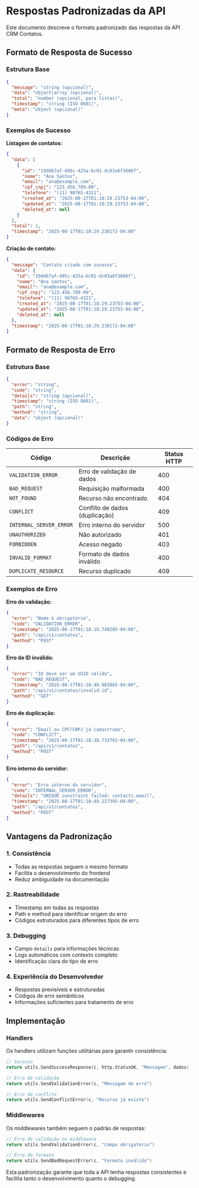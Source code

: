 # Respostas Padronizadas da API

Este documento descreve o formato padronizado das respostas da API CRM Contatos.

## Formato de Resposta de Sucesso

### Estrutura Base
```json
{
  "message": "string (opcional)",
  "data": "object|array (opcional)",
  "total": "number (opcional, para listas)",
  "timestamp": "string (ISO 8601)",
  "meta": "object (opcional)"
}
```

### Exemplos de Sucesso

**Listagem de contatos:**
```json
{
  "data": [
    {
      "id": "19dd67af-495c-425a-bc01-dc03a6f3606f",
      "nome": "Ana Santos",
      "email": "ana@example.com",
      "cpf_cnpj": "123.456.789-09",
      "telefone": "(11) 98765-4321",
      "created_at": "2025-08-17T01:18:29.23753-04:00",
      "updated_at": "2025-08-17T01:18:29.23753-04:00",
      "deleted_at": null
    }
  ],
  "total": 1,
  "timestamp": "2025-08-17T01:18:29.238172-04:00"
}
```

**Criação de contato:**
```json
{
  "message": "Contato criado com sucesso",
  "data": {
    "id": "19dd67af-495c-425a-bc01-dc03a6f3606f",
    "nome": "Ana Santos",
    "email": "ana@example.com",
    "cpf_cnpj": "123.456.789-09",
    "telefone": "(11) 98765-4321",
    "created_at": "2025-08-17T01:18:29.23753-04:00",
    "updated_at": "2025-08-17T01:18:29.23753-04:00",
    "deleted_at": null
  },
  "timestamp": "2025-08-17T01:18:29.238172-04:00"
}
```

## Formato de Resposta de Erro

### Estrutura Base
```json
{
  "error": "string",
  "code": "string",
  "details": "string (opcional)",
  "timestamp": "string (ISO 8601)",
  "path": "string",
  "method": "string",
  "data": "object (opcional)"
}
```

### Códigos de Erro

| Código | Descrição | Status HTTP |
|--------|-----------|-------------|
| `VALIDATION_ERROR` | Erro de validação de dados | 400 |
| `BAD_REQUEST` | Requisição malformada | 400 |
| `NOT_FOUND` | Recurso não encontrado | 404 |
| `CONFLICT` | Conflito de dados (duplicação) | 409 |
| `INTERNAL_SERVER_ERROR` | Erro interno do servidor | 500 |
| `UNAUTHORIZED` | Não autorizado | 401 |
| `FORBIDDEN` | Acesso negado | 403 |
| `INVALID_FORMAT` | Formato de dados inválido | 400 |
| `DUPLICATE_RESOURCE` | Recurso duplicado | 409 |

### Exemplos de Erro

**Erro de validação:**
```json
{
  "error": "Nome é obrigatório",
  "code": "VALIDATION_ERROR",
  "timestamp": "2025-08-17T01:18:16.749205-04:00",
  "path": "/api/v1/contatos",
  "method": "POST"
}
```

**Erro de ID inválido:**
```json
{
  "error": "ID deve ser um UUID válido",
  "code": "BAD_REQUEST",
  "timestamp": "2025-08-17T01:18:40.963865-04:00",
  "path": "/api/v1/contatos/invalid-id",
  "method": "GET"
}
```

**Erro de duplicação:**
```json
{
  "error": "Email ou CPF/CNPJ já cadastrado",
  "code": "CONFLICT",
  "timestamp": "2025-08-17T01:18:38.733762-04:00",
  "path": "/api/v1/contatos",
  "method": "POST"
}
```

**Erro interno do servidor:**
```json
{
  "error": "Erro interno do servidor",
  "code": "INTERNAL_SERVER_ERROR",
  "details": "UNIQUE constraint failed: contacts.email",
  "timestamp": "2025-08-17T01:18:49.227395-04:00",
  "path": "/api/v1/contatos",
  "method": "POST"
}
```

## Vantagens da Padronização

### 1. **Consistência**
- Todas as respostas seguem o mesmo formato
- Facilita o desenvolvimento do frontend
- Reduz ambiguidade na documentação

### 2. **Rastreabilidade**
- Timestamp em todas as respostas
- Path e method para identificar origem do erro
- Códigos estruturados para diferentes tipos de erro

### 3. **Debugging**
- Campo `details` para informações técnicas
- Logs automáticos com contexto completo
- Identificação clara do tipo de erro

### 4. **Experiência do Desenvolvedor**
- Respostas previsíveis e estruturadas
- Códigos de erro semânticos
- Informações suficientes para tratamento de erro

## Implementação

### Handlers
Os handlers utilizam funções utilitárias para garantir consistência:

```go
// Sucesso
return utils.SendSuccessResponse(c, http.StatusOK, "Mensagem", dados)

// Erro de validação
return utils.SendValidationError(c, "Mensagem de erro")

// Erro de conflito
return utils.SendConflictError(c, "Recurso já existe")
```

### Middlewares
Os middlewares também seguem o padrão de respostas:

```go
// Erro de validação no middleware
return utils.SendValidationError(c, "Campo obrigatório")

// Erro de formato
return utils.SendBadRequestError(c, "Formato inválido")
```

Esta padronização garante que toda a API tenha respostas consistentes e facilita tanto o desenvolvimento quanto o debugging.
